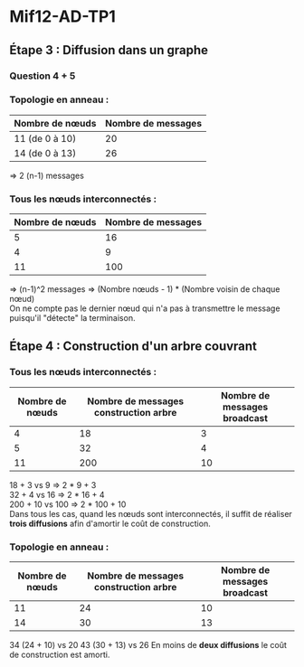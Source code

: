 # Mif12-AD-TP1

## Étape 3 : Diffusion dans un graphe
### Question 4 + 5
### Topologie en anneau :
| Nombre de nœuds | Nombre de messages |
|-----------------|--------------------|
| 11 (de 0 à 10)  | 20		           |
| 14 (de 0 à 13)  | 26		           |
=>  2 (n-1) messages  
### Tous les nœuds interconnectés :   
| Nombre de nœuds | Nombre de messages |
|-----------------|--------------------|
| 5		          | 16	               |
| 4		          | 9	               |
| 11              | 100	               | 
=> (n-1)^2 messages => (Nombre nœuds - 1) * (Nombre voisin de chaque nœud)  
On ne compte pas le dernier nœud qui n'a pas à transmettre le message puisqu'il "détecte" la terminaison.

## Étape 4 : Construction d'un arbre couvrant
### Tous les nœuds interconnectés : 
| Nombre de nœuds | Nombre de messages construction arbre | Nombre de messages broadcast|
|-----------------|---------------------------------------|-----------------------------|
| 4		          | 18		                              | 3                           |
| 5		          | 32		                              | 4                           |
| 11		      | 200		                              | 10                          |
18 + 3 vs 9 => 2 * 9 + 3  
32 + 4 vs 16 => 2 * 16 + 4  
200 + 10 vs 100 => 2 * 100 + 10  
Dans tous les cas, quand les nœuds sont interconnectés, il suffit de réaliser **trois diffusions**
afin d'amortir le coût de construction.

### Topologie en anneau :
| Nombre de nœuds | Nombre de messages construction arbre | Nombre de messages broadcast|
|-----------------|---------------------------------------|-----------------------------|
| 11		      | 24		                              | 10                          |
| 14		      | 30		                              | 13                          |
34 (24 + 10) vs 20 
43 (30 + 13) vs 26
En moins de **deux diffusions** le coût de construction est amorti.